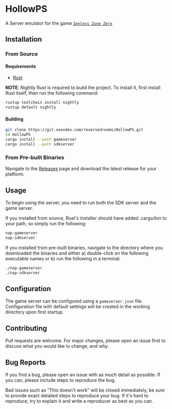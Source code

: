 # HollowPS

A Server emulator for the game [`Zenless Zone Zero`](https://zenless.hoyoverse.com/en-us/)

## Installation

### From Source

#### Requirements

- [Rust](https://www.rust-lang.org/tools/install)

**NOTE**: Nightly Rust is required to build the project. To install it, first install
Rust itself, then run the following command:

```sh
rustup toolchain install nightly
rustup default nightly
```

#### Building

```sh
git clone https://git.xeondev.com/reversedrooms/HollowPS.git
cd HollowPS
cargo install --path gameserver
cargo install --path sdkserver
```

### From Pre-built Binaries

Navigate to the [Releases](https://git.xeondev.com/reversedrooms/HollowPS/releases)
page and download the latest release for your platform.

## Usage

To begin using the server, you need to run both the SDK server and the game server.

If you installed from source, Rust's installer should have added .cargo/bin to your
path, so simply run the following:

```sh
nap-gameserver
nap-sdkserver
```

If you installed from pre-built binaries, navigate to the directory where you downloaded
the binaries and either a) double-click on the following executable names or b)
run the following in a terminal:

```sh
./nap-gameserver
./nap-sdkserver
```

## Configuration

The game server can be configured using a `gameserver.json` file.
Configuration file with default settings will be created in
the working directory upon first startup.

## Contributing

Pull requests are welcome. For major changes, please open an issue first to discuss
what you would like to change, and why.

## Bug Reports

If you find a bug, please open an issue with as much detail as possible. If you
can, please include steps to reproduce the bug.

Bad issues such as "This doesn't work" will be closed immediately, be _sure_ to
provide exact detailed steps to reproduce your bug. If it's hard to reproduce, try
to explain it and write a reproducer as best as you can.
